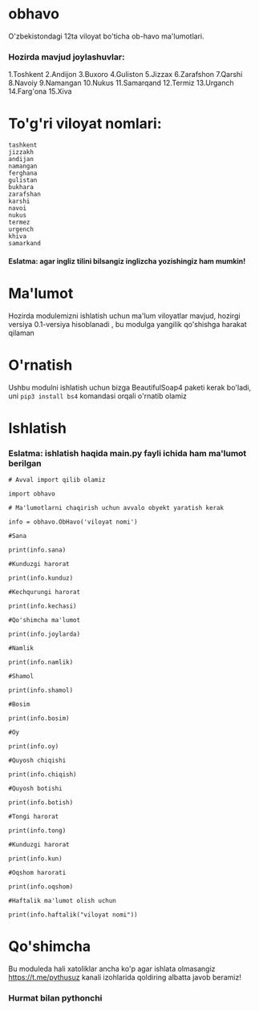 # obhavo
O'zbekistondagi 12ta viloyat bo'ticha ob-havo ma'lumotlari.
### Hozirda mavjud joylashuvlar:
1.Toshkent
2.Andijon
3.Buxoro
4.Guliston
5.Jizzax
6.Zarafshon
7.Qarshi
8.Navoiy
9.Namangan
10.Nukus
11.Samarqand
12.Termiz
13.Urganch
14.Farg'ona
15.Xiva

# To'g'ri viloyat nomlari:
```
tashkent
jizzakh
andijan
namangan 
ferghana
gulistan
bukhara 
zarafshan
karshi
navoi
nukus
termez
urgench
khiva
samarkand
```

#### Eslatma: agar ingliz tilini bilsangiz inglizcha yozishingiz ham mumkin!

# Ma'lumot
Hozirda modulemizni ishlatish uchun ma'lum viloyatlar mavjud, hozirgi versiya 0.1-versiya hisoblanadi , bu modulga yangilik qo'shishga harakat qilaman
# O'rnatish
Ushbu modulni ishlatish uchun bizga BeautifulSoap4 paketi kerak bo'ladi, uni
`pip3 install bs4`
komandasi orqali o'rnatib olamiz

# Ishlatish

### Eslatma: ishlatish haqida **main.py** fayli ichida ham ma'lumot berilgan


```
# Avval import qilib olamiz

import obhavo

# Ma'lumotlarni chaqirish uchun avvalo obyekt yaratish kerak

info = obhavo.ObHavo('viloyat nomi')

#Sana

print(info.sana)

#Kunduzgi harorat

print(info.kunduz)

#Kechqurungi harorat

print(info.kechasi)

#Qo'shimcha ma'lumot

print(info.joylarda)

#Namlik

print(info.namlik)

#Shamol

print(info.shamol)

#Bosim

print(info.bosim)

#Oy

print(info.oy)

#Quyosh chiqishi

print(info.chiqish)

#Quyosh botishi

print(info.botish)

#Tongi harorat

print(info.tong)

#Kunduzgi harorat

print(info.kun)

#Oqshom harorati

print(info.oqshom)

#Haftalik ma'lumot olish uchun

print(info.haftalik("viloyat nomi"))
```
# Qo'shimcha
Bu moduleda hali xatoliklar ancha ko'p agar ishlata olmasangiz https://t.me/pythusuz kanali izohlarida qoldiring albatta javob beramiz!
### Hurmat bilan pythonchi
